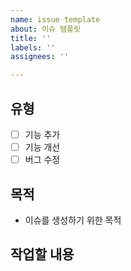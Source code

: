 ```yaml
---
name: issue template
about: 이슈 템플릿
title: ''
labels: ''
assignees: ''

---
```


## 유형
- [ ] 기능 추가
- [ ] 기능 개선
- [ ] 버그 수정

## 목적
- 이슈를 생성하기 위한 목적
<!--
ex.
- 게시판을 검색조건에 따라 가져오는 기능 추가
-->

## 작업할 내용

<!--
ex.
- [ ] 게시판 가져오기
- [ ] 게시판 수정하기
- [ ] 게시판 생성하기
- [ ] 게시판 삭제하기 
-->
